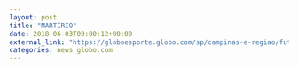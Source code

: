 ```yaml
---
layout: post
title: "MARTÍRIO"
date: 2018-06-03T00:00:12+00:00
external_link: "https://globoesporte.globo.com/sp/campinas-e-regiao/futebol/brasileirao-serie-b/jogo/02-06-2018/ponte-preta-oeste.ghtml"
categories: news globo.com
---
```

